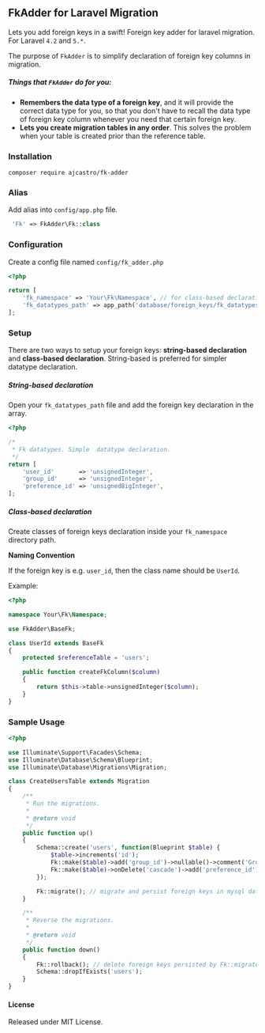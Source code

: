 ## FkAdder for Laravel Migration

Lets you add foreign keys in a swift! Foreign key adder for laravel migration.
For Laravel `4.2` and `5.*`.

The purpose of `FkAdder` is to simplify declaration of foreign key columns in migration.

##### Things that `FkAdder` do for you:
  * __Remembers the data type of a foreign key__, and it will provide the correct data type for you, so that you don't have to recall the data type of foreign key column
      whenever you need that certain foreign key.
  * __Lets you create migration tables in any order__. This solves the problem when your table is created prior than the reference table.


### Installation

`composer require ajcastro/fk-adder`

### Alias

Add alias into `config/app.php` file.

```php
 'Fk' => FkAdder\Fk::class
```

### Configuration

Create a config file named `config/fk_adder.php`

```php
<?php

return [
    'fk_namespace' => 'Your\Fk\Namespace', // for class-based declaration
    'fk_datatypes_path' => app_path('database/foreign_keys/fk_datatypes.php') // for string-based declaration
];
```

### Setup

There are two ways to setup your foreign keys: __string-based declaration__ and __class-based declaration__. 
String-based is preferred for simpler datatype declaration.

##### String-based declaration

Open your `fk_datatypes_path` file and add the foreign key declaration in the array.

```php
<?php

/*
 * Fk datatypes. Simple  datatype declaration.
 */
return [
    'user_id'       => 'unsignedInteger',
    'group_id'      => 'unsignedInteger',
    'preference_id' => 'unsignedBigInteger',
];
```


##### Class-based declaration

Create classes of foreign keys declaration inside your `fk_namespace` directory path.

__Naming Convention__

If the foreign key is e.g. `user_id`, then the class name should be `UserId`.

Example:

```php
<?php

namespace Your\Fk\Namespace;

use FkAdder\BaseFk;

class UserId extends BaseFk
{
    protected $referenceTable = 'users';

    public function createFkColumn($column)
    {
        return $this->table->unsignedInteger($column);
    } 
}

```


### Sample Usage

```php
<?php

use Illuminate\Support\Facades\Schema;
use Illuminate\Database\Schema\Blueprint;
use Illuminate\Database\Migrations\Migration;

class CreateUsersTable extends Migration
{
    /**
     * Run the migrations.
     *
     * @return void
     */
    public function up()
    {
        Schema::create('users', function(Blueprint $table) {
            $table->increments('id');
            Fk::make($table)->add('group_id')->nullable()->comment('Group of the user');
            Fk::make($table)->onDelete('cascade')->add('preference_id')->nullable()->comment('Preference of the user');
        });

        Fk::migrate(); // migrate and persist foreign keys in mysql database
    }

    /**
     * Reverse the migrations.
     *
     * @return void
     */
    public function down()
    {
        Fk::rollback(); // delete foreign keys persisted by Fk::migrate(), (coming soon...)
        Schema::dropIfExists('users');
    }
}

```

#### License

Released under MIT License.
